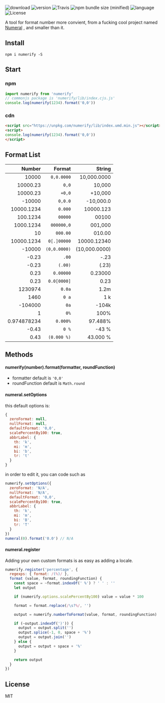 ![download](https://img.shields.io/npm/dm/numerify.svg)
![version](https://img.shields.io/npm/v/numerify.svg)
![Travis](https://img.shields.io/travis/xiguaxigua/numerify.svg)
![npm bundle size (minified)](https://img.shields.io/bundlephobia/min/numerify@1.0.9.svg)
![language](https://img.shields.io/badge/language-javascript-yellow.svg)
![License](https://img.shields.io/badge/license-MIT-000000.svg)

A tool for format number more convient, from a fucking cool project named [Numeral](http://numeraljs.com/) , and smaller than it.

## Install

`npm i numerify -S`

## Start

### npm

```js
import numerify from 'numerify'
// commonjs package is 'numerify/lib/index.cjs.js'
console.log(numerify(1234).format('0,0'))
```

### cdn

```html
<script src="https://unpkg.com/numerify/lib/index.umd.min.js"></script>
<script>
console.log(numerify(1234).format('0,0'))
</script>
```

## Format List

| Number | Format | String |
| --: | --: | --: |
| 10000 | `0,0.0000` | 10,000.0000 |
| 10000.23 | `0,0` | 10,000 |
| 10000.23 | `+0,0` | +10,000 |
| -10000 | `0,0.0` | -10,000.0 |
| 10000.1234 | `0.000` | 10000.123 |
| 100.1234 | `00000` | 00100 |
| 1000.1234 | `000000,0` | 001,000 |
| 10 | `000.00` | 010.00 |
| 10000.1234 | `0[.]00000` | 10000.12340 |
| -10000 | `(0,0.0000)` | (10,000.0000) |
| -0.23 | `.00` | -.23 |
| -0.23 | `(.00)` | (.23) |
| 0.23 | `0.00000` | 0.23000 |
| 0.23 | `0.0[0000]` | 0.23 |
| 1230974 | `0.0a` | 1.2m |
| 1460 | `0 a` | 1 k |
| -104000 | `0a` | -104k |
| 1 | `0%` | 100% |
| 0.974878234 | `0.000%` | 97.488% |
| -0.43 | `0 %` | -43 % |
| 0.43 | `(0.000 %)` | 43.000 % |

## Methods

#### numerify(number).format(formatter, roundFunction)

- formatter default is `'0,0'`
- roundFunction default is `Math.round`

#### numeral.setOptions

this default options is:

```js
{
  zeroFormat: null,
  nullFormat: null,
  defaultFormat: '0,0',
  scalePercentBy100: true,
  abbrLabel: {
    th: 'k',
    mi: 'm',
    bi: 'b',
    tr: 't'
  }
}
```

in order to edit it, you can code such as

```js
numerify.setOptions({
  zeroFormat: 'N/A',
  nullFormat: 'N/A',
  defaultFormat: '0,0',
  scalePercentBy100: true,
  abbrLabel: {
    th: 'k',
    mi: 'm',
    bi: 'B',
    tr: 'T'
  }
})
numeral(0).format('0.0') // N/A
```

#### numeral.register

Adding your own custom formats is as easy as adding a locale.

```js
numerify.register('percentage', {
  regexps: { format: /(%)/ },
  format (value, format, roundingFunction) {
    const space = ~format.indexOf(' %') ? ' ' : ''
    let output

    if (numerify.options.scalePercentBy100) value = value * 100

    format = format.replace(/\s?%/, '')

    output = numerify.numberToFormat(value, format, roundingFunction)

    if (~output.indexOf(')')) {
      output = output.split('')
      output.splice(-1, 0, space + '%')
      output = output.join('')
    } else {
      output = output + space + '%'
    }

    return output
  }
})
```

## License

MIT
